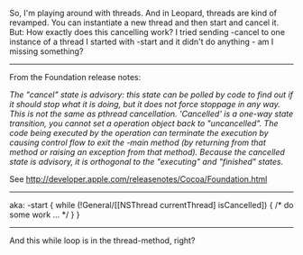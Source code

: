 So, I'm playing around with threads. And in Leopard, threads are kind of revamped. You can instantiate a new thread and then start and cancel it. But:
How exactly does this cancelling work? I tried sending     -cancel to one instance of a thread I started with     -start and it didn't do anything - am I missing something?

----
From the Foundation release notes:

*The "cancel" state is advisory: this state can be polled by code to find out if it should stop what it is doing, but it does not force stoppage in any way. This is not the same as pthread cancellation. 'Cancelled' is a one-way state transition, you cannot set a operation object back to "uncancelled". The code being executed by the operation can terminate the execution by causing control flow to exit the -main method (by returning from that method or raising an exception from that method). Because the cancelled state is advisory, it is orthogonal to the "executing" and "finished" states.*

See http://developer.apple.com/releasenotes/Cocoa/Foundation.html

----

aka:      -start { while (!General/[[NSThread currentThread] isCancelled]) { /* do some work ... */ } } 

----
And this while loop is in the thread-method, right?